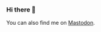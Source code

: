 ### Hi there 👋

You can also find me on <a class="mastodon" rel="me" href="https://techhub.social/@tcoderman">Mastodon</a>.

